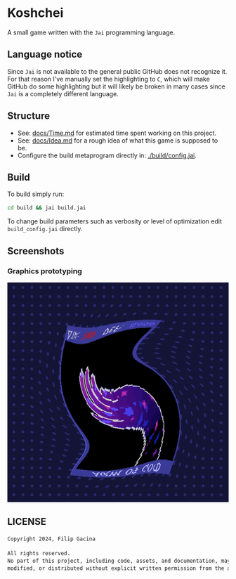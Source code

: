 # Koshchei
A small game written with the `Jai` programming language.

## Language notice
Since `Jai` is not available to the general public GitHub does not recognize it. For that reason 
I've manually set the highlighting to `C`, which will make GitHub do some highlighting but it 
will likely be broken in many cases since `Jai` is a completely different language.

## Structure
- See: [docs/Time.md](./docs/Time.md) for estimated time spent working on this project.
- See: [docs/Idea.md](./docs/Idea.md) for a rough idea of what this game is supposed to be.
- Configure the build metaprogram directly in: [./build/config.jai](./build_config.jai).

## Build
To build simply run:
```cmd
cd build && jai build.jai
```

To change build parameters such as verbosity or level of optimization edit `build_config.jai`
directly.

## Screenshots

### Graphics prototyping
![Graphics prototyping](https://github.com/0xfeefee/Koshchei/blob/main/docs/screenshots/graphics_prototyping.PNG)


## LICENSE
```txt
Copyright 2024, Filip Gacina

All rights reserved.
No part of this project, including code, assets, and documentation, may be used, copied,
modified, or distributed without explicit written permission from the author.
```
